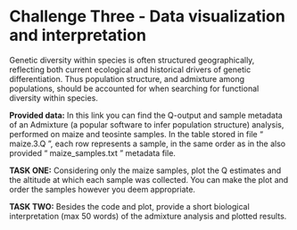 # **Challenge Three - Data visualization and interpretation**

Genetic diversity within species is often structured geographically, reflecting both current ecological and historical drivers of genetic differentiation. Thus population structure, and admixture among populations, should be accounted for when searching for functional diversity within species.

**Provided data:** 
In this link you can find the Q-output and sample metadata of an Admixture (a popular software to infer population structure) analysis, performed on maize and teosinte samples. In the table stored in file “ maize.3.Q ”, each row represents a sample, in the same order as in the also provided “ maize_samples.txt ” metadata file.

**TASK ONE:** 
Considering only the maize samples, plot the Q estimates and the altitude at which each sample was collected. You can make the plot and order the samples however you deem appropriate.

**TASK TWO:**
Besides the code and plot, provide a short biological interpretation (max 50 words) of the admixture analysis and plotted results.